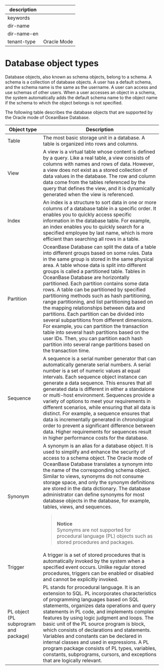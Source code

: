 |description||
|---|---|
|keywords||
|dir-name||
|dir-name-en||
|tenant-type|Oracle Mode|

# Database object types

Database objects, also known as schema objects, belong to a schema. A schema is a collection of database objects. A user has a default schema, and the schema name is the same as the username. A user can access and use schemas of other users. When a user accesses an object in a schema, the system automatically adds the default schema name to the object name if the schema to which the object belongs is not specified.

The following table describes the database objects that are supported by the Oracle mode of OceanBase Database.


| Object type | Description |
|-----------------|-------------|
| Table | The most basic storage unit in a database. A table is organized into rows and columns.  |
| View | A view is a virtual table whose content is defined by a query. Like a real table, a view consists of columns with names and rows of data. However, a view does not exist as a stored collection of data values in the database. The row and column data come from the tables referenced by the query that defines the view, and it is dynamically generated when the view is referenced.  |
| Index | An index is a structure to sort data in one or more columns of a database table in a specific order. It enables you to quickly access specific information in the database table.  For example, an index enables you to quickly search for a specified employee by last name, which is more efficient than searching all rows in a table.  |
| Partition | OceanBase Database can split the data of a table into different groups based on some rules. Data in the same group is stored in the same physical area. A table whose data is split into different groups is called a partitioned table.  Tables in OceanBase Database are horizontally partitioned. Each partition contains some data rows. A table can be partitioned by specified partitioning methods such as hash partitioning, range partitioning, and list partitioning based on the mapping relationships between data and partitions.  Each partition can be divided into several subpartitions from different dimensions. For example, you can partition the transaction table into several hash partitions based on the user IDs. Then, you can partition each hash partition into several range partitions based on the transaction time.  |
| Sequence | A sequence is a serial number generator that can automatically generate serial numbers. A serial number is a set of numeric values at equal intervals.  Each sequence object instance can generate a data sequence. This ensures that all generated data is different in either a standalone or multi-host environment. Sequences provide a variety of options to meet your requirements in different scenarios, while ensuring that all data is distinct. For example, a sequence ensures that data is incrementally generated in chronological order to prevent a significant difference between data.  Higher requirements for sequences result in higher performance costs for the database.  |
| Synonym | A synonym is an alias for a database object. It is used to simplify and enhance the security of access to a schema object. The Oracle mode of OceanBase Database translates a synonym into the name of the corresponding schema object. Similar to views, synonyms do not consume storage space, and only the synonym definitions are stored in the data dictionary. The database administrator can define synonyms for most database objects in the database, for example, tables, views, and sequences.  <blockquote><br>**Notice** <br>Synonyms are not supported for procedural language (PL) objects such as stored procedures and packages.</blockquote>  |
| Trigger | A trigger is a set of stored procedures that is automatically invoked by the system when a specified event occurs. Unlike regular stored procedures, triggers can be enabled or disabled and cannot be explicitly invoked. |
| PL object (PL subprogram and package) | PL stands for procedural language. It is an extension to SQL. PL incorporates characteristics of programming languages based on SQL statements, organizes data operations and query statements in PL code, and implements complex features by using logic judgment and loops.  The basic unit of the PL source program is block, which consists of declarations and statements. Variables and constants can be declared in internal classes and used in expressions. A PL program package consists of PL types, variables, constants, subprograms, cursors, and exceptions that are logically relevant.


